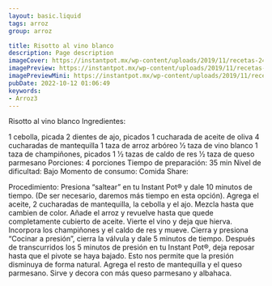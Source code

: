 ```yaml
---
layout: basic.liquid
tags: arroz
group: arroz

title: Risotto al vino blanco
description: Page description
imageCover: https://instantpot.mx/wp-content/uploads/2019/11/recetas-24.jpg
imagePreview: https://instantpot.mx/wp-content/uploads/2019/11/recetas-24.jpg
imagePreviewMini: https://instantpot.mx/wp-content/uploads/2019/11/recetas-24.jpg
pubDate: 2022-10-12 01:06:49
keywords:
- Arroz3
---
```


Risotto al vino blanco
Ingredientes:

1 cebolla, picada
2 dientes de ajo, picados
1 cucharada de aceite de oliva
4 cucharadas de mantequilla
1 taza de arroz arbóreo
1⁄2 taza de vino blanco
1 taza de champiñones, picados
1 1⁄2 tazas de caldo de res
1⁄2 taza de queso parmesano
Porciones:
4 porciones
Tiempo de preparación:
35 min
Nivel de dificultad:
Bajo
Momento de consumo:
Comida
Share:
  
Procedimiento:
Presiona “saltear” en tu ​Instant Pot® ​y dale 10 minutos de tiempo. (De ser necesario, daremos más tiempo en esta opción).
Agrega el aceite, 2 cucharadas de mantequilla, la cebolla y el ajo. Mezcla hasta que cambien de color.
Añade el arroz y revuelve hasta que quede completamente cubierto de aceite. Vierte el vino y deja que hierva.
Incorpora los champiñones y el caldo de res y mueve.
Cierra​ ​y presiona “Cocinar a presión”, cierra la válvula y dale 5 minutos de tiempo.
Después de transcurridos los 5 minutos de presión en tu ​Instant Pot®​, deja reposar hasta que el pivote se haya bajado. Esto nos permite que la presión disminuya de forma natural.
Agrega el resto de mantequilla y el queso parmesano.
Sirve y decora con más queso parmesano y albahaca.

